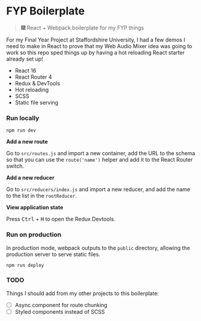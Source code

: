# FYP Boilerplate

> 🎆 React + Webpack boilerplate for my FYP things

For my Final Year Project at Staffordshire University, I had a few demos I need to make in React to prove that my Web Audio Mixer idea was going to work so this repo sped things up by having a hot reloading React starter already set up!

- React 16
- React Router 4
- Redux & DevTools
- Hot reloading
- SCSS
- Static file serving

### Run locally

```
npm run dev
```

**Add a new route**

Go to `src/routes.js` and import a new container, add the URL to the schema so that you can use the `route('name')` helper and add it to the React Router switch.

**Add a new reducer**

Go to `src/reducers/index.js` and import a new reducer, and add the name to the list in the `rootReducer`.

**View application state**

Press <kbd>Ctrl</kbd> + <kbd>H</kbd> to open the Redux Devtools.

### Run on production

In production mode, webpack outputs to the `public` directory, allowing the production server to serve static files.

```
npm run deploy
```

### TODO

Things I should add from my other projects to this boilerplate:

- [ ] Async component for route chunking
- [ ] Styled components instead of SCSS
